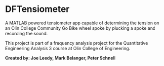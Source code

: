 # DFTensiometer
A MATLAB powered tensiometer app capable of determining the tension on an Olin College Community Go Bike wheel spoke by plucking a spoke and recording the sound.

This project is part of a frequency analysis project for the Quantitative Engineering Analysis 3 course at Olin College of Engineering.

**Created by: Joe Leedy, Mark Belanger, Peter Schnell**
